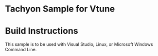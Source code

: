 # Tachyon Sample for Vtune

# Build Instructions
This sample is to be used with Visual Studio, Linux, or Microsoft Windows Command Line. 
